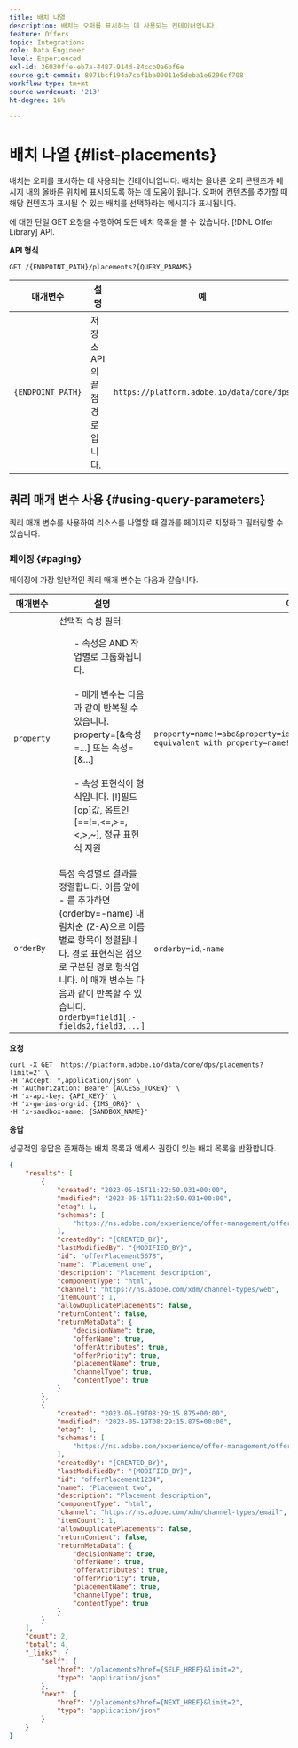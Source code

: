 ```yaml
---
title: 배치 나열
description: 배치는 오퍼를 표시하는 데 사용되는 컨테이너입니다.
feature: Offers
topic: Integrations
role: Data Engineer
level: Experienced
exl-id: 36030ffe-eb7a-4487-914d-84ccb0a6bf6e
source-git-commit: 8071bcf194a7cbf1ba00011e5deba1e6296cf708
workflow-type: tm+mt
source-wordcount: '213'
ht-degree: 16%

---
```


# 배치 나열 {#list-placements}

배치는 오퍼를 표시하는 데 사용되는 컨테이너입니다. 배치는 올바른 오퍼 콘텐츠가 메시지 내의 올바른 위치에 표시되도록 하는 데 도움이 됩니다. 오퍼에 컨텐츠를 추가할 때 해당 컨텐츠가 표시될 수 있는 배치를 선택하라는 메시지가 표시됩니다.

에 대한 단일 GET 요청을 수행하여 모든 배치 목록을 볼 수 있습니다. [!DNL Offer Library] API.

**API 형식**

```http
GET /{ENDPOINT_PATH}/placements?{QUERY_PARAMS}
```

| 매개변수 | 설명 | 예 |
| --------- | ----------- | ------- |
| `{ENDPOINT_PATH}` | 저장소 API의 끝점 경로입니다. | `https://platform.adobe.io/data/core/dps` |

## 쿼리 매개 변수 사용 {#using-query-parameters}

쿼리 매개 변수를 사용하여 리소스를 나열할 때 결과를 페이지로 지정하고 필터링할 수 있습니다.

### 페이징 {#paging}

페이징에 가장 일반적인 쿼리 매개 변수는 다음과 같습니다.

| 매개변수 | 설명 | 예 |
| --------- | ----------- | ------- |
| `property` | 선택적 속성 필터: <br> <ul> - 속성은 AND 작업별로 그룹화됩니다. <br><br> - 매개 변수는 다음과 같이 반복될 수 있습니다. property=<property-expr>[&amp;속성=<property-expr2>...] 또는 속성=<property-expr1>[&amp;<property-expr2>...] <br><br> - 속성 표현식이 형식입니다. [!]필드[op]값, 옵트인 [==!=,&lt;=,>=,&lt;,>,~], 정규 표현식 지원 | `property=name!=abc&property=id~.*1234.*&property=description equivalent with property=name!=abc,id~.*1234.*,description.` |
| `orderBy` | 특정 속성별로 결과를 정렬합니다. 이름 앞에 - 를 추가하면 (orderby=-name) 내림차순 (Z-A)으로 이름별로 항목이 정렬됩니다. 경로 표현식은 점으로 구분된 경로 형식입니다. 이 매개 변수는 다음과 같이 반복할 수 있습니다. `orderby=field1[,-fields2,field3,...]` | `orderby=id`,`-name` |

**요청**

```shell
curl -X GET 'https://platform.adobe.io/data/core/dps/placements?limit=2' \
-H 'Accept: *,application/json' \
-H 'Authorization: Bearer {ACCESS_TOKEN}' \
-H 'x-api-key: {API_KEY}' \
-H 'x-gw-ims-org-id: {IMS_ORG}' \
-H 'x-sandbox-name: {SANDBOX_NAME}'
```

**응답**

성공적인 응답은 존재하는 배치 목록과 액세스 권한이 있는 배치 목록을 반환합니다.

```json
{
    "results": [
        {
            "created": "2023-05-15T11:22:50.031+00:00",
            "modified": "2023-05-15T11:22:50.031+00:00",
            "etag": 1,
            "schemas": [
                "https://ns.adobe.com/experience/offer-management/offer-placement;version=0.5"
            ],
            "createdBy": "{CREATED_BY}",
            "lastModifiedBy": "{MODIFIED_BY}",
            "id": "offerPlacement5678",
            "name": "Placement one",
            "description": "Placement description",
            "componentType": "html",
            "channel": "https://ns.adobe.com/xdm/channel-types/web",
            "itemCount": 1,
            "allowDuplicatePlacements": false,
            "returnContent": false,
            "returnMetaData": {
                "decisionName": true,
                "offerName": true,
                "offerAttributes": true,
                "offerPriority": true,
                "placementName": true,
                "channelType": true,
                "contentType": true
            }
        },
        {
            "created": "2023-05-19T08:29:15.875+00:00",
            "modified": "2023-05-19T08:29:15.875+00:00",
            "etag": 1,
            "schemas": [
                "https://ns.adobe.com/experience/offer-management/offer-placement;version=0.5"
            ],
            "createdBy": "{CREATED_BY}",
            "lastModifiedBy": "{MODIFIED_BY}",
            "id": "offerPlacement1234",
            "name": "Placement two",
            "description": "Placement description",
            "componentType": "html",
            "channel": "https://ns.adobe.com/xdm/channel-types/email",
            "itemCount": 1,
            "allowDuplicatePlacements": false,
            "returnContent": false,
            "returnMetaData": {
                "decisionName": true,
                "offerName": true,
                "offerAttributes": true,
                "offerPriority": true,
                "placementName": true,
                "channelType": true,
                "contentType": true
            }
        }
    ],
    "count": 2,
    "total": 4,
    "_links": {
        "self": {
            "href": "/placements?href={SELF_HREF}&limit=2",
            "type": "application/json"
        },
        "next": {
            "href": "/placements?href={NEXT_HREF}&limit=2",
            "type": "application/json"
        }
    }
}
```
